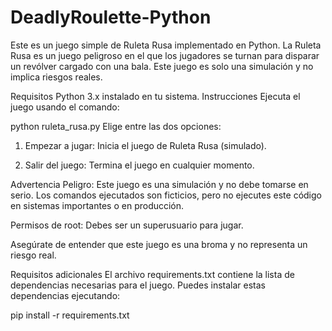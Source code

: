 # DeadlyRoulette-Python
Este es un juego simple de Ruleta Rusa implementado en Python. La Ruleta Rusa es un juego peligroso en el que los jugadores se turnan para disparar un revólver cargado con una bala. Este juego es solo una simulación y no implica riesgos reales.

Requisitos
Python 3.x instalado en tu sistema.
Instrucciones
Ejecuta el juego usando el comando:


python ruleta_rusa.py
Elige entre las dos opciones:

1. Empezar a jugar: Inicia el juego de Ruleta Rusa (simulado).

2. Salir del juego: Termina el juego en cualquier momento.

Advertencia
Peligro: Este juego es una simulación y no debe tomarse en serio. Los comandos ejecutados son ficticios, pero no ejecutes este código en sistemas importantes o en producción.

Permisos de root: Debes ser un superusuario para jugar.

Asegúrate de entender que este juego es una broma y no representa un riesgo real.

Requisitos adicionales
El archivo requirements.txt contiene la lista de dependencias necesarias para el juego. Puedes instalar estas dependencias ejecutando:

pip install -r requirements.txt

